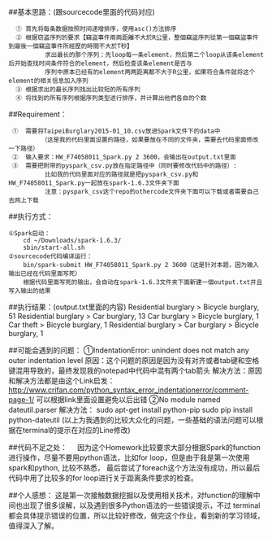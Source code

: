 
##基本思路：(跟sourcecode里面的代码对应)

      ①	首先将每条数据按照时间递增排序，使用asc()方法排序
      ②	根据窃盗序列的要求【竊盜事件兩兩距離不大於R公里，整個竊盜序列從第一個竊盜事件到最後一個竊盜事件所經歷的時間不大於T秒】
              求出最长的那个序列：先loop每一条element，然后第二个loop从该条element后开始查找时间条件符合的element，然后检查该条element是否与
              序列中原本已经有的element两两距离都不大于R公里，如果符合条件就将这个element的相关信息加入序列
      ③	根据求出的最长序列找出比较短的所有序列
      ④	将找到的所有序列根据序列类型进行排序，并计算出他們各自的个数

##Requirement：

     ①	需要将TaipeiBurglary2015-01_10.csv放进Spark文件下的data中
             （这是我的代码里面设置的路径，如果要放在不同的文件夹，需要去代码里面修改一下路径）
     ②	输入要求：HW_F74058011_Spark.py 2 3600，会输出在output.txt里面
     ③	需要把附带的pyspark_csv.py放在指定路径中（同时要修改代码中的路径）:
              比如我的代码里面对应的路径就是把pyspark_csv.py和HW_F74058011_Spark.py一起放在spark-1.6.3文件夹下面
              注意：pyspark_csv这个repo的othercode文件夹下面可以下载或者需要自己去网上下载

##执行方式：

    ①Spark启动：
        cd ~/Downloads/spark-1.6.3/
        sbin/start-all.sh
    ②sourcecode代码编译运行：
        bin/spark-submit HW_F74058011_Spark.py 2 3600（这是针对本题，因为输入输出已经在代码里面写死）
        根据代码里面写死的输出，会自动在spark-1.6.3文件夹下面新建一個output.txt并且写入输出的结果

##执行结果：(output.txt里面的内容)
     Residential burglary > Bicycle burglary, 51
     Residential burglary > Car burglary, 13
     Car burglary > Bicycle burglary, 1
     Car theft > Bicycle burglary, 1
     Residential burglary > Car burglary > Bicycle burglary, 1

##可能会遇到的问题：
    ①IndentationError: unindent does not match any outer indentation level
      原因：这个问题的原因是因为没有对齐或者tab键和空格键混用导致的，最终发现我的notepad中代码中混有两个tab箭头
      解决方法：原因和解决方法都是由这个Link启发：http://www.crifan.com/python_syntax_error_indentationerror/comment-page-1/
                             可以根据link里面设置避免以后出错
    ②No module named dateutil.parser
      解决方法：
      sudo apt-get install python-pip 
      sudo pip install python-dateutil
     (以上为我遇到的比较大众化的问题，一些基础的语法问题可以根据在terminal的提示在对应的Line修改)

##代码不足之处：
     因为这个Homework比较要求大部分根据Spark的function进行操作，尽量不要用python语法，比如for loop，但是由于我是第一次使用spark和python,
     比较不熟悉， 最后尝试了foreach这个方法没有成功，所以最后代码中用了比较多的for loop进行关于距离条件要求的检查。

##个人感想：
      这是第一次接触数据挖掘以及使用相关技术，对function的理解中间也出现了很多误解，以及遇到很多Python语法的一些错误提示，不过
      terminal都会具体提示错误的位置，所以比较好修改，做完这个作业，看到新的学习领域，值得深入了解。
       
      
